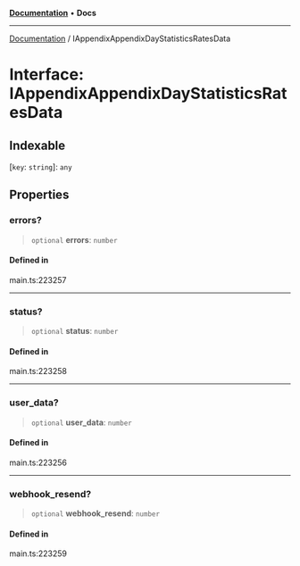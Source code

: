 [**Documentation**](../README.md) • **Docs**

***

[Documentation](../README.md) / IAppendixAppendixDayStatisticsRatesData

# Interface: IAppendixAppendixDayStatisticsRatesData

## Indexable

 \[`key`: `string`\]: `any`

## Properties

### errors?

> `optional` **errors**: `number`

#### Defined in

main.ts:223257

***

### status?

> `optional` **status**: `number`

#### Defined in

main.ts:223258

***

### user\_data?

> `optional` **user\_data**: `number`

#### Defined in

main.ts:223256

***

### webhook\_resend?

> `optional` **webhook\_resend**: `number`

#### Defined in

main.ts:223259
